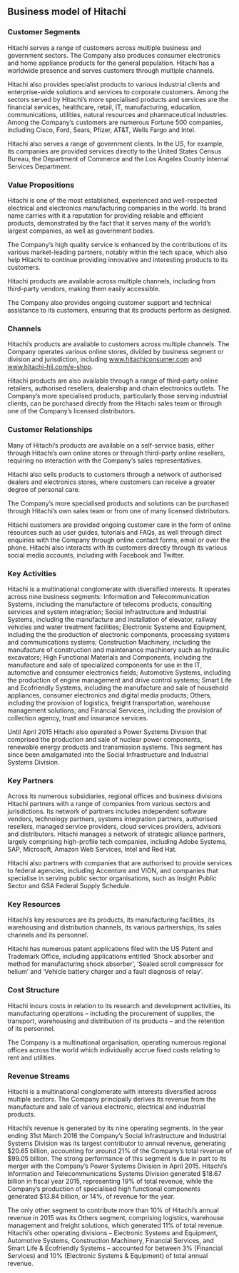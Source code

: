 Business model of Hitachi
-------------------------

 ### Customer Segments

 Hitachi serves a range of customers across multiple business and government sectors. The Company also produces consumer electronics and home appliance products for the general population. Hitachi has a worldwide presence and serves customers through multiple channels.

 Hitachi also provides specialist products to various industrial clients and enterprise-wide solutions and services to corporate customers. Among the sectors served by Hitachi’s more specialised products and services are the financial services, healthcare, retail, IT, manufacturing, education, communications, utilities, natural resources and pharmaceutical industries. Among the Company’s customers are numerous Fortune 500 companies, including Cisco, Ford, Sears, Pfizer, AT&T, Wells Fargo and Intel.

 Hitachi also serves a range of government clients. In the US, for example, its companies are provided services directly to the United States Census Bureau, the Department of Commerce and the Los Angeles County Internal Services Department.

 ### Value Propositions

 Hitachi is one of the most established, experienced and well-respected electrical and electronics manufacturing companies in the world. Its brand name carries with it a reputation for providing reliable and efficient products, demonstrated by the fact that it serves many of the world’s largest companies, as well as government bodies.

 The Company’s high quality service is enhanced by the contributions of its various market-leading partners, notably within the tech space, which also help Hitachi to continue providing innovative and interesting products to its customers.

 Hitachi products are available across multiple channels, including from third-party vendors, making them easily accessible.

 The Company also provides ongoing customer support and technical assistance to its customers, ensuring that its products perform as designed.

 ### Channels

 Hitachi’s products are available to customers across multiple channels. The Company operates various online stores, divided by business segment or division and jurisdiction, including www.hitachiconsumer.com and www.hitachi-hli.com/e-shop.

 Hitachi products are also available through a range of third-party online retailers, authorised resellers, dealership and chain electronics outlets. The Company’s more specialised products, particularly those serving industrial clients, can be purchased directly from the Hitachi sales team or through one of the Company’s licensed distributors.

 ### Customer Relationships

 Many of Hitachi’s products are available on a self-service basis, either through Hitachi’s own online stores or through third-party online resellers, requiring no interaction with the Company’s sales representatives.

 Hitachi also sells products to customers through a network of authorised dealers and electronics stores, where customers can receive a greater degree of personal care.

 The Company’s more specialised products and solutions can be purchased through Hitachi’s own sales team or from one of many licensed distributors.

 Hitachi customers are provided ongoing customer care in the form of online resources such as user guides, tutorials and FAQs, as well through direct enquiries with the Company through online contact forms, email or over the phone. Hitachi also interacts with its customers directly through its various social media accounts, including with Facebook and Twitter.

 ### Key Activities

 Hitachi is a multinational conglomerate with diversified interests. It operates across nine business segments: Information and Telecommunication Systems, including the manufacture of telecoms products, consulting services and system integration; Social Infrastructure and Industrial Systems, including the manufacture and installation of elevator, railway vehicles and water treatment facilities; Electronic Systems and Equipment, including the the production of electronic components, processing systems and communications systems; Construction Machinery, including the manufacture of construction and maintenance machinery such as hydraulic excavators; High Functional Materials and Components, including the manufacture and sale of specialized components for use in the IT, automotive and consumer electronics fields; Automotive Systems, including the production of engine management and drive control systems; Smart Life and Ecofriendly Systems, including the manufacture and sale of household appliances, consumer electronics and digital media products; Others, including the provision of logistics, freight transportation, warehouse management solutions; and Financial Services, including the provision of collection agency, trust and insurance services.

 Until April 2015 Hitachi also operated a Power Systems Division that comprised the production and sale of nuclear power components, renewable energy products and transmission systems. This segment has since been amalgamated into the Social Infrastructure and Industrial Systems Division.

 ### Key Partners

 Across its numerous subsidiaries, regional offices and business divisions Hitachi partners with a range of companies from various sectors and jurisdictions. Its network of partners includes independent software vendors, technology partners, systems integration partners, authorised resellers, managed service providers, cloud services providers, advisors and distributors. Hitachi manages a network of strategic alliance partners, largely comprising high-profile tech companies, including Adobe Systems, SAP, Microsoft, Amazon Web Services, Intel and Red Hat.

 Hitachi also partners with companies that are authorised to provide services to federal agencies, including Accenture and ViON, and companies that specialise in serving public sector organisations, such as Insight Public Sector and GSA Federal Supply Schedule.

 ### Key Resources

 Hitachi’s key resources are its products, its manufacturing facilities, its warehousing and distribution channels, its various partnerships, its sales channels and its personnel.

 Hitachi has numerous patent applications filed with the US Patent and Trademark Office, including applications entitled ‘Shock absorber and method for manufacturing shock absorber’, ‘Sealed scroll compressor for helium’ and ‘Vehicle battery charger and a fault diagnosis of relay’.

 ### Cost Structure

 Hitachi incurs costs in relation to its research and development activities, its manufacturing operations – including the procurement of supplies, the transport, warehousing and distribution of its products – and the retention of its personnel.

 The Company is a multinational organisation, operating numerous regional offices across the world which individually accrue fixed costs relating to rent and utilities.

 ### Revenue Streams

 Hitachi is a multinational conglomerate with interests diversified across multiple sectors. The Company principally derives its revenue from the manufacture and sale of various electronic, electrical and industrial products.

 Hitachi’s revenue is generated by its nine operating segments. In the year ending 31st March 2016 the Company’s Social Infrastructure and Industrial Systems Division was its largest contributor to annual revenue, generating $20.65 billion, accounting for around 21% of the Company’s total revenue of $99.05 billion. The strong performance of this segment is due in part to its merger with the Company’s Power Systems Division in April 2015. Hitachi’s Information and Telecommunications Systems Division generated $18.67 billion in fiscal year 2015, representing 19% of total revenue, while the Company’s production of specialised high functional components generated $13.84 billion, or 14%, of revenue for the year.

 The only other segment to contribute more than 10% of Hitachi’s annual revenue in 2015 was its Others segment, comprising logistics, warehouse management and freight solutions, which generated 11% of total revenue. Hitachi’s other operating divisions – Electronic Systems and Equipment, Automotive Systems, Construction Machinery, Financial Services, and Smart Life & Ecofriendly Systems – accounted for between 3% (Financial Services) and 10% (Electronic Systems & Equipment) of total annual revenue.